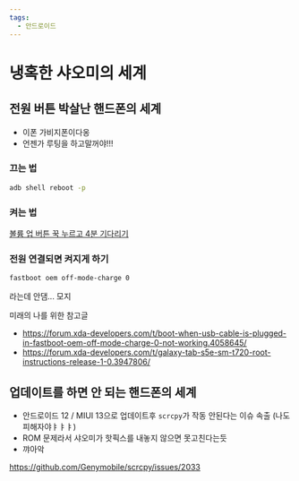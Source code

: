 ```yaml
---
tags:
  - 안드로이드
---
```


# 냉혹한 샤오미의 세계

## 전원 버튼 박살난 핸드폰의 세계

- 이폰 가비지폰이다옹
- 언젠가 루팅을 하고말꺼야!!!

### 끄는 법

```bash
adb shell reboot -p
```

### 켜는 법

[볼륨 업 버튼 꾹 누르고 4분 기다리기](https://www.youtube.com/watch?v=gfX93p7_jFg)

### 전원 연결되면 켜지게 하기

```bash
fastboot oem off-mode-charge 0
```

라는데 안댐... 모지

미래의 나를 위한 참고글

- https://forum.xda-developers.com/t/boot-when-usb-cable-is-plugged-in-fastboot-oem-off-mode-charge-0-not-working.4058645/
- https://forum.xda-developers.com/t/galaxy-tab-s5e-sm-t720-root-instructions-release-1-0.3947806/

## 업데이트를 하면 안 되는 핸드폰의 세계

- 안드로이드 12 / MIUI 13으로 업데이트후 `scrcpy`가 작동 안된다는 이슈 속출 (나도 피해자야ㅑㅑㅑ)
- ROM 문제라서 샤오미가 핫픽스를 내놓지 않으면 못고친다는듯
- 꺄아악

https://github.com/Genymobile/scrcpy/issues/2033
